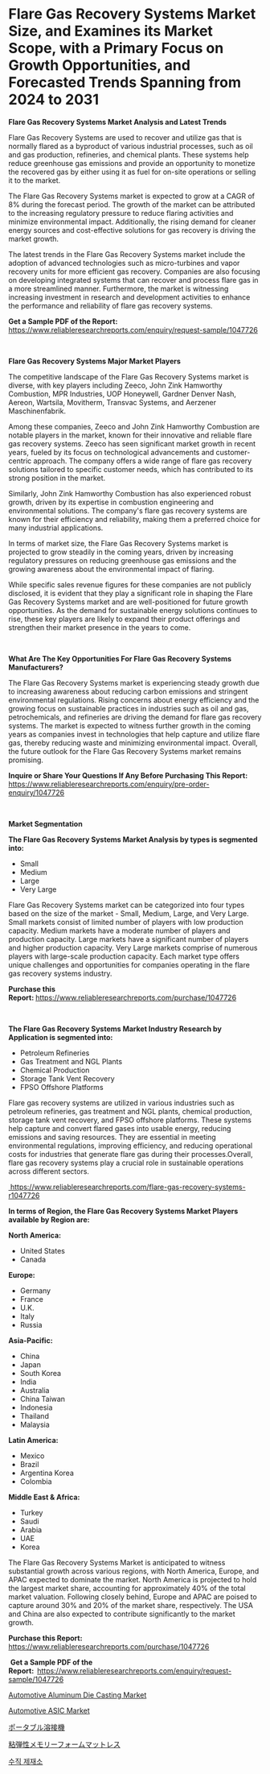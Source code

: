 <p><h1>Flare Gas Recovery Systems Market Size, and Examines its Market Scope, with a Primary Focus on Growth Opportunities, and Forecasted Trends Spanning from 2024 to 2031</h1></p><p><strong>Flare Gas Recovery Systems Market Analysis and Latest Trends</strong></p>
<p><p>Flare Gas Recovery Systems are used to recover and utilize gas that is normally flared as a byproduct of various industrial processes, such as oil and gas production, refineries, and chemical plants. These systems help reduce greenhouse gas emissions and provide an opportunity to monetize the recovered gas by either using it as fuel for on-site operations or selling it to the market.</p><p>The Flare Gas Recovery Systems market is expected to grow at a CAGR of 8% during the forecast period. The growth of the market can be attributed to the increasing regulatory pressure to reduce flaring activities and minimize environmental impact. Additionally, the rising demand for cleaner energy sources and cost-effective solutions for gas recovery is driving the market growth.</p><p>The latest trends in the Flare Gas Recovery Systems market include the adoption of advanced technologies such as micro-turbines and vapor recovery units for more efficient gas recovery. Companies are also focusing on developing integrated systems that can recover and process flare gas in a more streamlined manner. Furthermore, the market is witnessing increasing investment in research and development activities to enhance the performance and reliability of flare gas recovery systems.</p></p>
<p><strong>Get a Sample PDF of the Report:&nbsp;</strong> <a href="https://www.reliableresearchreports.com/enquiry/request-sample/1047726">https://www.reliableresearchreports.com/enquiry/request-sample/1047726</a></p>
<p>&nbsp;</p>
<p><strong>Flare Gas Recovery Systems Major Market Players</strong></p>
<p><p>The competitive landscape of the Flare Gas Recovery Systems market is diverse, with key players including Zeeco, John Zink Hamworthy Combustion, MPR Industries, UOP Honeywell, Gardner Denver Nash, Aereon, Wartsila, Movitherm, Transvac Systems, and Aerzener Maschinenfabrik. </p><p>Among these companies, Zeeco and John Zink Hamworthy Combustion are notable players in the market, known for their innovative and reliable flare gas recovery systems. Zeeco has seen significant market growth in recent years, fueled by its focus on technological advancements and customer-centric approach. The company offers a wide range of flare gas recovery solutions tailored to specific customer needs, which has contributed to its strong position in the market. </p><p>Similarly, John Zink Hamworthy Combustion has also experienced robust growth, driven by its expertise in combustion engineering and environmental solutions. The company's flare gas recovery systems are known for their efficiency and reliability, making them a preferred choice for many industrial applications. </p><p>In terms of market size, the Flare Gas Recovery Systems market is projected to grow steadily in the coming years, driven by increasing regulatory pressures on reducing greenhouse gas emissions and the growing awareness about the environmental impact of flaring. </p><p>While specific sales revenue figures for these companies are not publicly disclosed, it is evident that they play a significant role in shaping the Flare Gas Recovery Systems market and are well-positioned for future growth opportunities. As the demand for sustainable energy solutions continues to rise, these key players are likely to expand their product offerings and strengthen their market presence in the years to come.</p></p>
<p>&nbsp;</p>
<p><strong>What Are The Key Opportunities For Flare Gas Recovery Systems Manufacturers?</strong></p>
<p><p>The Flare Gas Recovery Systems market is experiencing steady growth due to increasing awareness about reducing carbon emissions and stringent environmental regulations. Rising concerns about energy efficiency and the growing focus on sustainable practices in industries such as oil and gas, petrochemicals, and refineries are driving the demand for flare gas recovery systems. The market is expected to witness further growth in the coming years as companies invest in technologies that help capture and utilize flare gas, thereby reducing waste and minimizing environmental impact. Overall, the future outlook for the Flare Gas Recovery Systems market remains promising.</p></p>
<p><strong>Inquire or Share Your Questions If Any Before Purchasing This Report:</strong> <a href="https://www.reliableresearchreports.com/enquiry/pre-order-enquiry/1047726">https://www.reliableresearchreports.com/enquiry/pre-order-enquiry/1047726</a></p>
<p>&nbsp;</p>
<p><strong>Market Segmentation</strong></p>
<p><strong>The Flare Gas Recovery Systems Market Analysis by types is segmented into:</strong></p>
<p><ul><li>Small</li><li>Medium</li><li>Large</li><li>Very Large</li></ul></p>
<p><p>Flare Gas Recovery Systems market can be categorized into four types based on the size of the market - Small, Medium, Large, and Very Large. Small markets consist of limited number of players with low production capacity. Medium markets have a moderate number of players and production capacity. Large markets have a significant number of players and higher production capacity. Very Large markets comprise of numerous players with large-scale production capacity. Each market type offers unique challenges and opportunities for companies operating in the flare gas recovery systems industry.</p></p>
<p><strong>Purchase this Report:&nbsp;</strong><a href="https://www.reliableresearchreports.com/purchase/1047726">https://www.reliableresearchreports.com/purchase/1047726</a></p>
<p>&nbsp;</p>
<p><strong>The Flare Gas Recovery Systems Market Industry Research by Application is segmented into:</strong></p>
<p><ul><li>Petroleum Refineries</li><li>Gas Treatment and NGL Plants</li><li>Chemical Production</li><li>Storage Tank Vent Recovery</li><li>FPSO Offshore Platforms</li></ul></p>
<p><p>Flare gas recovery systems are utilized in various industries such as petroleum refineries, gas treatment and NGL plants, chemical production, storage tank vent recovery, and FPSO offshore platforms. These systems help capture and convert flared gases into usable energy, reducing emissions and saving resources. They are essential in meeting environmental regulations, improving efficiency, and reducing operational costs for industries that generate flare gas during their processes.Overall, flare gas recovery systems play a crucial role in sustainable operations across different sectors.</p></p>
<p><a href="https://www.reliableresearchreports.com/flare-gas-recovery-systems-r1047726">&nbsp;https://www.reliableresearchreports.com/flare-gas-recovery-systems-r1047726</a></p>
<p><strong>In terms of Region, the Flare Gas Recovery Systems Market Players available by Region are:</strong></p>
<p>
    <p> <strong> North America: </strong>
        <ul>
            <li>United States</li>
            <li>Canada</li>
        </ul>
        </p> 
    <p> <strong> Europe: </strong>
        <ul>
            <li>Germany</li>
            <li>France</li>
            <li>U.K.</li>
            <li>Italy</li>
            <li>Russia</li>
        </ul>
        </p> 
    <p> <strong> Asia-Pacific: </strong>
        <ul>
            <li>China</li>
            <li>Japan</li>
            <li>South Korea</li>
            <li>India</li>
            <li>Australia</li>
            <li>China Taiwan</li>
            <li>Indonesia</li>
            <li>Thailand</li>
            <li>Malaysia</li>
        </ul>
        </p> 
    <p> <strong> Latin America: </strong>
        <ul>
            <li>Mexico</li>
            <li>Brazil</li>
            <li>Argentina Korea</li>
            <li>Colombia</li>
        </ul>
        </p> 
    <p> <strong> Middle East & Africa: </strong>
        <ul>
            <li>Turkey</li>
            <li>Saudi</li>
            <li>Arabia</li>
            <li>UAE</li>
            <li>Korea</li>
        </ul>
    </p>
    </p>
<p><p>The Flare Gas Recovery Systems Market is anticipated to witness substantial growth across various regions, with North America, Europe, and APAC expected to dominate the market. North America is projected to hold the largest market share, accounting for approximately 40% of the total market valuation. Following closely behind, Europe and APAC are poised to capture around 30% and 20% of the market share, respectively. The USA and China are also expected to contribute significantly to the market growth.</p></p>
<p><strong>Purchase this Report: </strong><a href="https://www.reliableresearchreports.com/purchase/1047726">https://www.reliableresearchreports.com/purchase/1047726</a></p>
<p>&nbsp;<strong>Get a Sample PDF of the Report:&nbsp;&nbsp;</strong><a href="https://www.reliableresearchreports.com/enquiry/request-sample/1047726">https://www.reliableresearchreports.com/enquiry/request-sample/1047726</a></p>
<p><strong></strong></p>
<p><p><a href="https://www.linkedin.com/pulse/automotive-aluminum-die-casting-market-provides-comprehensive-wljde?trackingId=ejD2fL%2B%2BcKDAMNoTYOerPw%3D%3D">Automotive Aluminum Die Casting Market</a></p><p><a href="https://www.linkedin.com/pulse/automotive-asic-market-analysis-size-global-industry-nhn8e?trackingId=m8r2s2clGeE7QdNh42%2Fk3Q%3D%3D">Automotive ASIC Market</a></p><p><a href="https://medium.com/@chrispcreem58/%E6%90%BA%E5%B8%AF%E5%BC%8F%E6%BA%B6%E6%8E%A5%E6%A9%9F%E3%81%AE%E5%B8%82%E5%A0%B4%E5%88%86%E6%9E%90-%E3%81%9D%E3%81%AEcagr-%E5%B8%82%E5%A0%B4%E3%82%BB%E3%82%B0%E3%83%A1%E3%83%B3%E3%83%86%E3%83%BC%E3%82%B7%E3%83%A7%E3%83%B3-%E3%81%8A%E3%82%88%E3%81%B3%E4%B8%96%E7%95%8C%E7%9A%84%E3%81%AA%E7%94%A3%E6%A5%AD%E6%A6%82%E8%A6%81-352061559148">ポータブル溶接機</a></p><p><a href="https://medium.com/@jackieshlerin98056/%E7%B2%98%E5%BC%BE%E6%80%A7%E3%83%A1%E3%83%A2%E3%83%AA%E3%83%95%E3%82%A9%E3%83%BC%E3%83%A0%E3%83%9E%E3%83%83%E3%83%88%E3%83%AC%E3%82%B9%E5%B8%82%E5%A0%B4-%E7%A8%AE%E9%A1%9E-%E3%82%A2%E3%83%97%E3%83%AA%E3%82%B1%E3%83%BC%E3%82%B7%E3%83%A7%E3%83%B3-%E5%9C%B0%E7%90%86%E3%81%AB%E3%82%88%E3%82%8B%E5%8C%85%E6%8B%AC%E7%9A%84%E8%A9%95%E4%BE%A1-de7430934015">粘弾性メモリーフォームマットレス</a></p><p><a href="https://medium.com/@munchkin678568/%EC%88%98%EC%A7%81-%ED%86%B1%EB%B0%80-%EC%8B%9C%EC%9E%A5-%EB%B6%84%EC%84%9D-%EA%B8%80%EB%A1%9C%EB%B2%8C-%EC%82%B0%EC%97%85-%EC%A0%84%EB%A7%9D-%EB%B0%8F-%EC%98%88%EC%B8%A1-2024%EB%85%84%EB%B6%80%ED%84%B0-2031%EB%85%84-01423f796472">수직 제재소</a></p></p>